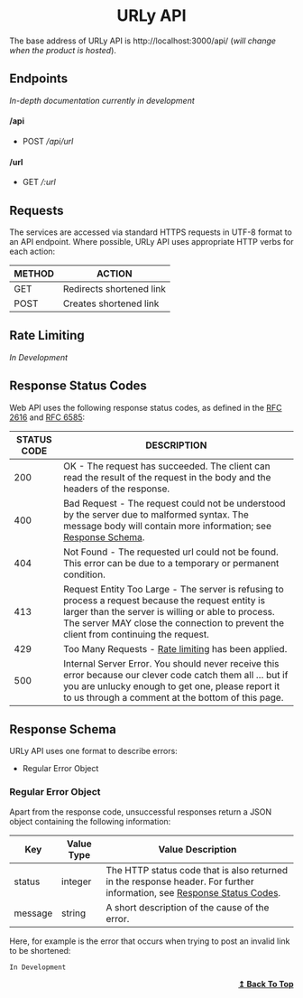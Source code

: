 <h1 id="heading" align="center">URLy API</h1>

The base address of URLy API is http://localhost:3000/api/ (_will change when the product is hosted_).

## Endpoints

_In-depth documentation currently in development_

#### /api

-   POST _/api/url_

#### /url

-   GET _/:url_

## Requests

The services are accessed via standard HTTPS requests in UTF-8 format to an API endpoint. Where possible, URLy API uses appropriate HTTP verbs for each action:

| METHOD | ACTION                   |
| ------ | ------------------------ |
| GET    | Redirects shortened link |
| POST   | Creates shortened link   |

<h2 id="rate-limit">Rate Limiting</h2>

_In Development_

<h2 id="response-status-codes">Response Status Codes</h2>

Web API uses the following response status codes, as defined in the [RFC 2616](https://www.ietf.org/rfc/rfc2616.txt) and [RFC 6585](https://www.ietf.org/rfc/rfc6585.txt):

| STATUS CODE | DESCRIPTION                                                                                                                                                                                                                                       |
| ----------- | ------------------------------------------------------------------------------------------------------------------------------------------------------------------------------------------------------------------------------------------------- |
| 200         | OK - The request has succeeded. The client can read the result of the request in the body and the headers of the response.                                                                                                                        |
| 400         | Bad Request - The request could not be understood by the server due to malformed syntax. The message body will contain more information; see <a href="#response-schema">Response Schema</a>.                                                      |
| 404         | Not Found - The requested url could not be found. This error can be due to a temporary or permanent condition.                                                                                                                                    |
| 413         | Request Entity Too Large - The server is refusing to process a request because the request entity is larger than the server is willing or able to process. The server MAY close the connection to prevent the client from continuing the request. |
| 429         | Too Many Requests - <a href="#rate-limit">Rate limiting</a> has been applied.                                                                                                                                                                     |
| 500         | Internal Server Error. You should never receive this error because our clever code catch them all … but if you are unlucky enough to get one, please report it to us through a comment at the bottom of this page.                                |

<h2 id="response-schema">Response Schema</h2>

URLy API uses one format to describe errors:

-   Regular Error Object

### Regular Error Object

Apart from the response code, unsuccessful responses return a JSON object containing the following information:

| Key     | Value Type | Value Description                                                                                                                                           |
| ------- | ---------- | ----------------------------------------------------------------------------------------------------------------------------------------------------------- |
| status  | integer    | The HTTP status code that is also returned in the response header. For further information, see <a href="#response-status-codes">Response Status Codes</a>. |
| message | string     | A short description of the cause of the error.                                                                                                              |

Here, for example is the error that occurs when trying to post an invalid link to be shortened:

```
In Development
```

<div align="right">
    <b><a href="#heading">↥ Back To Top</a></b>
</div>

